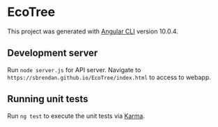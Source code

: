 # EcoTree

This project was generated with [Angular CLI](https://github.com/angular/angular-cli) version 10.0.4.

## Development server

Run `node server.js` for API server. Navigate to `https://sbrendan.github.io/EcoTree/index.html` to access to webapp.

## Running unit tests

Run `ng test` to execute the unit tests via [Karma](https://karma-runner.github.io).
